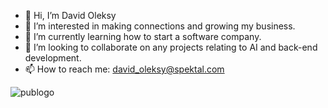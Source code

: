 - 👋 Hi, I’m David Oleksy
- 👀 I’m interested in making connections and growing my business.
- 🌱 I’m currently learning how to start a software company.
- 💞️ I’m looking to collaborate on any projects relating to AI and back-end development.
- 📫 How to reach me: david_oleksy@spektal.com

<!---
DavidOleksySpektal/DavidOleksySpektal is a ✨ special ✨ repository because its `README.md` (this file) appears on your GitHub profile.
You can click the Preview link to take a look at your changes.
--->
![publogo](https://github.com/DavidOleksySpektal/DavidOleksySpektal/assets/144190992/dd68272f-54e9-41aa-9755-ad5318210708)

